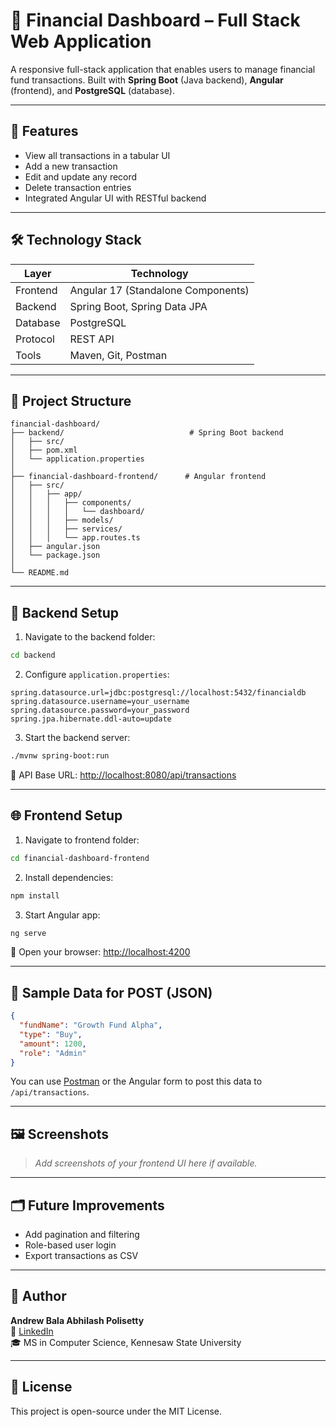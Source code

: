 # 💼 Financial Dashboard – Full Stack Web Application

A responsive full-stack application that enables users to manage financial fund transactions. Built with **Spring Boot** (Java backend), **Angular** (frontend), and **PostgreSQL** (database).

---

## 🧩 Features

- View all transactions in a tabular UI
- Add a new transaction
- Edit and update any record
- Delete transaction entries
- Integrated Angular UI with RESTful backend

---

## 🛠️ Technology Stack

| Layer     | Technology                         |
|-----------|-------------------------------------|
| Frontend  | Angular 17 (Standalone Components)  |
| Backend   | Spring Boot, Spring Data JPA        |
| Database  | PostgreSQL                          |
| Protocol  | REST API                            |
| Tools     | Maven, Git, Postman                 |

---

## 📁 Project Structure

```
financial-dashboard/
├── backend/                            # Spring Boot backend
│   ├── src/
│   ├── pom.xml
│   └── application.properties
│
├── financial-dashboard-frontend/      # Angular frontend
│   ├── src/
│   │   ├── app/
│   │   │   ├── components/
│   │   │   │   └── dashboard/
│   │   │   ├── models/
│   │   │   ├── services/
│   │   │   └── app.routes.ts
│   ├── angular.json
│   └── package.json
│
└── README.md
```

---

## 🔧 Backend Setup

1. Navigate to the backend folder:

```bash
cd backend
```

2. Configure `application.properties`:

```properties
spring.datasource.url=jdbc:postgresql://localhost:5432/financialdb
spring.datasource.username=your_username
spring.datasource.password=your_password
spring.jpa.hibernate.ddl-auto=update
```

3. Start the backend server:

```bash
./mvnw spring-boot:run
```

📎 API Base URL: [http://localhost:8080/api/transactions](http://localhost:8080/api/transactions)

---

## 🌐 Frontend Setup

1. Navigate to frontend folder:

```bash
cd financial-dashboard-frontend
```

2. Install dependencies:

```bash
npm install
```

3. Start Angular app:

```bash
ng serve
```

🔗 Open your browser: [http://localhost:4200](http://localhost:4200)

---

## 🧪 Sample Data for POST (JSON)

```json
{
  "fundName": "Growth Fund Alpha",
  "type": "Buy",
  "amount": 1200,
  "role": "Admin"
}
```

You can use [Postman](https://www.postman.com/) or the Angular form to post this data to `/api/transactions`.

---

## 🖼️ Screenshots

> *Add screenshots of your frontend UI here if available.*

---

## 🗂️ Future Improvements

- Add pagination and filtering
- Role-based user login
- Export transactions as CSV

---

## 📌 Author

**Andrew Bala Abhilash Polisetty**  
🔗 [LinkedIn](https://www.linkedin.com/in/andrewpolisetty)  
🎓 MS in Computer Science, Kennesaw State University

---

## 📃 License

This project is open-source under the MIT License.
